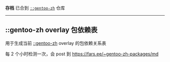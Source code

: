 **存档** 已合到 [`::gentoo-zh`](https://github.com/microcai/gentoo-zh) 仓库

---

## ::gentoo-zh overlay 包依赖表

用于生成当前 [::gentoo-zh](https://github.com/microcai/gentoo-zh) overlay 的包依赖关系表

每 2 个小时检测一次，会 post 到 https://fars.ee/~gentoo-zh-packages/md

